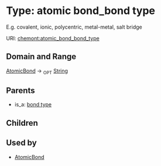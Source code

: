 
# Type: atomic bond_bond type


E.g. covalent, ionic, polycentric, metal-metal, salt bridge

URI: [chemont:atomic_bond_bond_type](https://w3id.org/chemont/atomic_bond_bond_type)


## Domain and Range

[AtomicBond](AtomicBond.md) ->  <sub>OPT</sub> [String](types/String.md)

## Parents

 *  is_a: [bond type](bond_type.md)

## Children


## Used by

 * [AtomicBond](AtomicBond.md)
